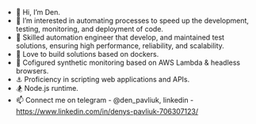 - 👋 Hi, I’m Den.
- 👀 I’m interested in automating processes to speed up the development, testing, monitoring, and deployment of code.
- 🌱 Skilled automation engineer that develop, and maintained test solutions, ensuring high performance, reliability, and scalability.
- 💞️ Love to build solutions based on dockers.
- 🛫 Cofigured synthetic monitoring based on AWS Lambda & headless browsers.
- ⚓  Proficiency in scripting web applications and APIs.
- :snowboarder: Node.js runtime.
- 📫 Connect me on telegram - @den_pavliuk, linkedin - https://www.linkedin.com/in/denys-pavliuk-706307123/

<!---
Densf2/Densf2 is a ✨ special ✨ repository because its `README.md` (this file) appears on your GitHub profile.
You can click the Preview link to take a look at your changes.
--->
